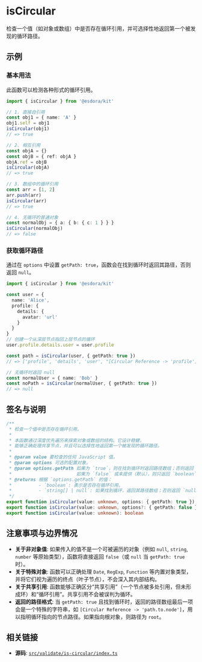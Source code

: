 # isCircular

检查一个值（如对象或数组）中是否存在循环引用，并可选择性地返回第一个被发现的循环路径。

## 示例

### 基本用法

此函数可以检测各种形式的循环引用。

```typescript
import { isCircular } from '@esdora/kit'

// 1. 直接自引用
const obj1 = { name: 'A' }
obj1.self = obj1
isCircular(obj1)
// => true

// 2. 相互引用
const objA = {}
const objB = { ref: objA }
objA.ref = objB
isCircular(objA)
// => true

// 3. 数组中的循环引用
const arr = [1, 2]
arr.push(arr)
isCircular(arr)
// => true

// 4. 无循环的普通对象
const normalObj = { a: { b: { c: 1 } } }
isCircular(normalObj)
// => false
```

### 获取循环路径

通过在 `options` 中设置 `getPath: true`，函数会在找到循环时返回其路径，否则返回 `null`。

```typescript
import { isCircular } from '@esdora/kit'

const user = {
  name: 'Alice',
  profile: {
    details: {
      avatar: 'url'
    }
  }
}
// 创建一个从深层节点指回上层节点的循环
user.profile.details.user = user.profile

const path = isCircular(user, { getPath: true })
// => ['profile', 'details', 'user', "[Circular Reference -> 'profile']"]

// 无循环时返回 null
const normalUser = { name: 'Bob' }
const noPath = isCircular(normalUser, { getPath: true })
// => null
```

## 签名与说明

```typescript
/**
 * 检查一个值中是否存在循环引用。
 *
 * 本函数通过深度优先遍历来探索对象或数组的结构。它设计稳健，
 * 能够正确处理共享节点，并且可以选择性地返回第一个被发现的循环路径。
 *
 * @param value 要检查的任何 JavaScript 值。
 * @param options 可选的配置对象。
 * @param options.getPath 如果为 `true`，则在找到循环时返回路径数组；否则返回 `null`。
 *                        如果为 `false` 或未提供（默认），则只返回 `boolean` 值。
 * @returns 根据 `options.getPath` 的值：
 *          - `boolean`: 表示是否存在循环引用。
 *          - `string[] | null`: 如果找到循环，返回其路径数组；否则返回 `null`。
 */
export function isCircular(value: unknown, options: { getPath: true }): string[] | null
export function isCircular(value: unknown, options?: { getPath: false }): boolean
export function isCircular(value: unknown): boolean
```

## 注意事项与边界情况

- **关于非对象值**: 如果传入的值不是一个可被遍历的对象（例如 `null`, `string`, `number` 等原始类型），函数将直接返回 `false`（或 `null` 当 `getPath: true` 时）。
- **关于特殊对象**: 函数可以正确处理 `Date`, `RegExp`, `Function` 等内置对象类型，并将它们视为遍历的终点（叶子节点），不会深入其内部结构。
- **关于共享引用**: 函数能够正确区分“共享引用”（一个节点被多处引用，但未形成环）和“循环引用”。共享引用不会被误判为循环。
- **返回的路径格式**: 当 `getPath: true` 且找到循环时，返回的路径数组最后一项会是一个特殊的字符串，如 `[Circular Reference -> 'path.to.node']`，用以指明循环指向的节点路径。如果指向根对象，则路径为 `root`。

## 相关链接

- **源码**: [`src/validate/is-circular/index.ts`](https://github.com/esdora-js/esdora/blob/main/packages/packages/kit/src/validate/is-circular/index.ts)

